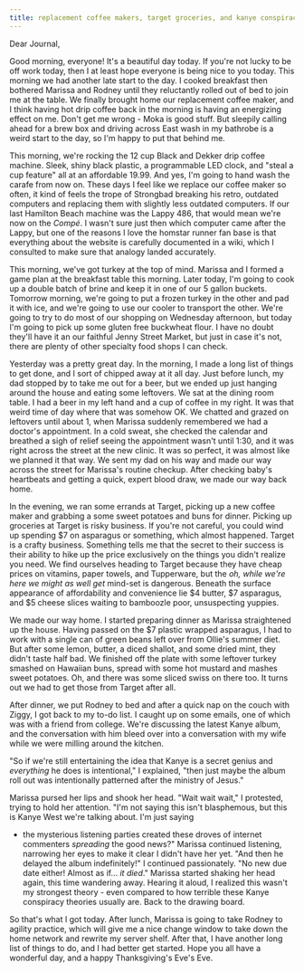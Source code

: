 ```yaml
---
title: replacement coffee makers, target groceries, and kanye conspiracies
---
```


Dear Journal,

Good morning, everyone! It's a beautiful day today. If you're not lucky
to be off work today, then I at least hope everyone is being nice to you
today. This morning we had another late start to the day. I cooked
breakfast then bothered Marissa and Rodney until they reluctantly rolled
out of bed to join me at the table. We finally brought home our
replacement coffee maker, and I think having hot drip coffee back in the
morning is having an energizing effect on me. Don't get me wrong - Moka
is good stuff. But sleepily calling ahead for a brew box and driving
across East wash in my bathrobe is a weird start to the day, so I'm
happy to put that behind me.

This morning, we're rocking the 12 cup Black and Dekker drip coffee
machine. Sleek, shiny black plastic, a programmable LED clock, and
"steal a cup feature" all at an affordable 19.99. And yes, I'm going to
hand wash the carafe from now on. These days I feel like we replace our
coffee maker so often, it kind of feels the trope of Strongbad breaking
his retro, outdated computers and replacing them with slightly less
outdated computers. If our last Hamilton Beach machine was the Lappy
486, that would mean we're now on the *Compé*. I wasn't sure just then
which computer came after the Lappy, but one of the reasons I love the
homstar runner fan base is that everything about the website is
carefully documented in a wiki, which I consulted to make sure that
analogy landed accurately.

This morning, we've got turkey at the top of mind. Marissa and I formed
a game plan at the breakfast table this morning. Later today, I'm going
to cook up a double batch of brine and keep it in one of our 5 gallon
buckets. Tomorrow morning, we're going to put a frozen turkey in the
other and pad it with ice, and we're going to use our cooler to
transport the other. We're going to try to do most of our shopping on
Wednesday afternoon, but today I'm going to pick up some gluten free
buckwheat flour. I have no doubt they'll have it an our faithful Jenny
Street Market, but just in case it's not, there are plenty of other
specialty food shops I can check.

Yesterday was a pretty great day. In the morning, I made a long list of
things to get done, and I sort of chipped away at it all day. Just
before lunch, my dad stopped by to take me out for a beer, but we ended
up just hanging around the house and eating some leftovers. We sat at
the dining room table. I had a beer in my left hand and a cup of coffee
in my right. It was that weird time of day where that was somehow OK. We
chatted and grazed on leftovers until about 1, when Marissa suddenly
remembered we had a doctor's appointment. In a cold sweat, she checked
the calendar and breathed a sigh of relief seeing the appointment wasn't
until 1:30, and it was right across the street at the new clinic. It was
so perfect, it was almost like we planned it that way. We sent my dad on
his way and made our way across the street for Marissa's routine
checkup. After checking baby's heartbeats and getting a quick, expert
blood draw, we made our way back home.

In the evening, we ran some errands at Target, picking up a new coffee
maker and grabbing a some sweet potatoes and buns for dinner. Picking up
groceries at Target is risky business. If you're not careful, you could
wind up spending \$7 on asparagus or something, which almost happened.
Target is a crafty business. Something tells me that the secret to their
success is their ability to hike up the price exclusively on the things
you didn't realize you need. We find ourselves heading to Target because
they have cheap prices on vitamins, paper towels, and Tupperware, but
the *oh, while we're here we might as well get* mind-set is dangerous.
Beneath the surface appearance of affordability and convenience lie \$4
butter, \$7 asparagus, and \$5 cheese slices waiting to bamboozle poor,
unsuspecting yuppies.

We made our way home. I started preparing dinner as Marissa straightened
up the house. Having passed on the \$7 plastic wrapped asparagus, I had
to work with a single can of green beans left over from Ollie's summer
diet. But after some lemon, butter, a diced shallot, and some dried
mint, they didn't taste half bad. We finished off the plate with some
leftover turkey smashed on Hawaiian buns, spread with some hot mustard
and mashes sweet potatoes. Oh, and there was some sliced swiss on there
too. It turns out we had to get those from Target after all.

After dinner, we put Rodney to bed and after a quick nap on the couch
with Ziggy, I got back to my to-do list. I caught up on some emails, one
of which was with a friend from college. We're discussing the latest
Kanye album, and the conversation with him bleed over into a
conversation with my wife while we were milling around the kitchen.

"So if we're still entertaining the idea that Kanye is a secret genius
and *everything* he does is intentional," I explained, "then just maybe
the album roll out was intentionally patterned after the ministry of
Jesus."

Marissa pursed her lips and shook her head. "Wait wait wait," I
protested, trying to hold her attention. "I'm not saying this isn't
blasphemous, but this is Kanye West we're talking about. I'm just saying
- the mysterious listening parties created these droves of internet
commenters *spreading* the good news?" Marissa continued listening,
narrowing her eyes to make it clear I didn't have her yet. "And then he
delayed the album indefinitely!" I continued passionately. "No new due
date either! Almost as if… *it died*." Marissa started shaking her head
again, this time wandering away. Hearing it aloud, I realized this
wasn't my strongest theory - even compared to how terrible these Kanye
conspiracy theories usually are. Back to the drawing board.

So that's what I got today. After lunch, Marissa is going to take Rodney
to agility practice, which will give me a nice change window to take
down the home network and rewrite my server shelf. After that, I have
another long list of things to do, and I had better get started. Hope
you all have a wonderful day, and a happy Thanksgiving's Eve's Eve.

